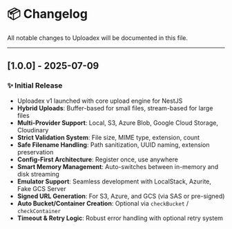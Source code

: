 # 📦 Changelog

All notable changes to Uploadex will be documented in this file.

---

## [1.0.0] - 2025-07-09
### ✨ Initial Release
- Uploadex v1 launched with core upload engine for NestJS
- **Hybrid Uploads**: Buffer-based for small files, stream-based for large files
- **Multi-Provider Support**: Local, S3, Azure Blob, Google Cloud Storage, Cloudinary
- **Strict Validation System**: File size, MIME type, extension, count
- **Safe Filename Handling**: Path sanitization, UUID naming, extension preservation
- **Config-First Architecture**: Register once, use anywhere
- **Smart Memory Management**: Auto-switches between in-memory and disk streaming
- **Emulator Support**: Seamless development with LocalStack, Azurite, Fake GCS Server
- **Signed URL Generation**: For S3, Azure, and GCS (via SAS or pre-signed)
- **Auto Bucket/Container Creation**: Optional via `checkBucket` / `checkContainer`
- **Timeout & Retry Logic**: Robust error handling with optional retry system
